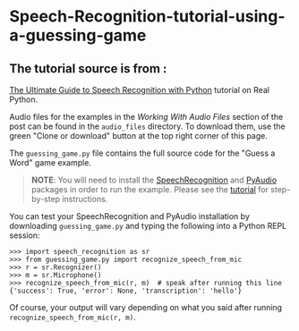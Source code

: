 # Speech-Recognition-tutorial-using-a-guessing-game
## The tutorial source is from :

[The Ultimate Guide to Speech Recognition with Python](https://realpython.com/python-speech-recognition/) tutorial on Real Python.

Audio files for the examples in the *Working With Audio Files* section of the post can be found in the `audio_files` directory. To download them, use the green "Clone or download" button at the top right corner of this page.

The `guessing_game.py` file contains the full source code for the "Guess a Word" game example.

> **NOTE**: You will need to install the [SpeechRecognition](https://github.com/Uberi/speech_recognition) and [PyAudio](https://people.csail.mit.edu/hubert/pyaudio/) packages in order to run the example. Please see the [tutorial](https://realpython.com/python-speech-recognition/) for step-by-step instructions.

You can test your SpeechRecognition and PyAudio installation by downloading `guessing_game.py` and typing the following into a Python REPL session:

```pycon
>>> import speech_recognition as sr
>>> from guessing_game.py import recognize_speech_from_mic
>>> r = sr.Recognizer()
>>> m = sr.Microphone()
>>> recognize_speech_from_mic(r, m)  # speak after running this line
{'success': True, 'error': None, 'transcription': 'hello'}
```

Of course, your output will vary depending on what you said after running `recognize_speech_from_mic(r, m)`.

